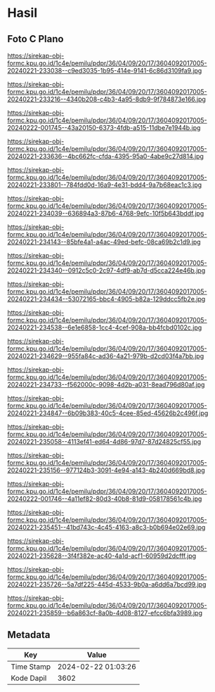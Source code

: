 # Hasil

## Foto C Plano

https://sirekap-obj-formc.kpu.go.id/1c4e/pemilu/pdpr/36/04/09/20/17/3604092017005-20240221-233038--c9ed3035-1b95-414e-9141-6c86d3109fa9.jpg

https://sirekap-obj-formc.kpu.go.id/1c4e/pemilu/pdpr/36/04/09/20/17/3604092017005-20240221-233216--4340b208-c4b3-4a95-8db9-9f784873e166.jpg

https://sirekap-obj-formc.kpu.go.id/1c4e/pemilu/pdpr/36/04/09/20/17/3604092017005-20240222-001745--43a20150-6373-4fdb-a515-11dbe7e1944b.jpg

https://sirekap-obj-formc.kpu.go.id/1c4e/pemilu/pdpr/36/04/09/20/17/3604092017005-20240221-233636--4bc662fc-cfda-4395-95a0-4abe9c27d814.jpg

https://sirekap-obj-formc.kpu.go.id/1c4e/pemilu/pdpr/36/04/09/20/17/3604092017005-20240221-233801--784fdd0d-16a9-4e31-bdd4-9a7b68eac1c3.jpg

https://sirekap-obj-formc.kpu.go.id/1c4e/pemilu/pdpr/36/04/09/20/17/3604092017005-20240221-234039--636894a3-87b6-4768-9efc-10f5b643bddf.jpg

https://sirekap-obj-formc.kpu.go.id/1c4e/pemilu/pdpr/36/04/09/20/17/3604092017005-20240221-234143--85bfe4a1-a4ac-49ed-befc-08ca69b2c1d9.jpg

https://sirekap-obj-formc.kpu.go.id/1c4e/pemilu/pdpr/36/04/09/20/17/3604092017005-20240221-234340--0912c5c0-2c97-4df9-ab7d-d5cca224e46b.jpg

https://sirekap-obj-formc.kpu.go.id/1c4e/pemilu/pdpr/36/04/09/20/17/3604092017005-20240221-234434--53072165-bbc4-4905-b82a-129ddcc5fb2e.jpg

https://sirekap-obj-formc.kpu.go.id/1c4e/pemilu/pdpr/36/04/09/20/17/3604092017005-20240221-234538--6e1e6858-1cc4-4cef-908a-bb4fcbd0102c.jpg

https://sirekap-obj-formc.kpu.go.id/1c4e/pemilu/pdpr/36/04/09/20/17/3604092017005-20240221-234629--955fa84c-ad36-4a21-979b-d2cd03f4a7bb.jpg

https://sirekap-obj-formc.kpu.go.id/1c4e/pemilu/pdpr/36/04/09/20/17/3604092017005-20240221-234733--f562000c-9098-4d2b-a031-8ead796d80af.jpg

https://sirekap-obj-formc.kpu.go.id/1c4e/pemilu/pdpr/36/04/09/20/17/3604092017005-20240221-234847--6b09b383-40c5-4cee-85ed-45626b2c496f.jpg

https://sirekap-obj-formc.kpu.go.id/1c4e/pemilu/pdpr/36/04/09/20/17/3604092017005-20240221-235058--4113ef41-ed64-4d86-97d7-87d24825cf55.jpg

https://sirekap-obj-formc.kpu.go.id/1c4e/pemilu/pdpr/36/04/09/20/17/3604092017005-20240221-235156--977124b3-3091-4e94-a143-4b240d669bd8.jpg

https://sirekap-obj-formc.kpu.go.id/1c4e/pemilu/pdpr/36/04/09/20/17/3604092017005-20240222-001746--4a11ef82-80d3-40b8-81d9-058178561c4b.jpg

https://sirekap-obj-formc.kpu.go.id/1c4e/pemilu/pdpr/36/04/09/20/17/3604092017005-20240221-235451--41bd743c-4c45-4163-a8c3-b0b694e02e69.jpg

https://sirekap-obj-formc.kpu.go.id/1c4e/pemilu/pdpr/36/04/09/20/17/3604092017005-20240221-235628--3f4f382e-ac40-4a1d-acf1-60959d2dcfff.jpg

https://sirekap-obj-formc.kpu.go.id/1c4e/pemilu/pdpr/36/04/09/20/17/3604092017005-20240221-235726--5a7df225-445d-4533-9b0a-a6dd6a7bcd99.jpg

https://sirekap-obj-formc.kpu.go.id/1c4e/pemilu/pdpr/36/04/09/20/17/3604092017005-20240221-235859--b6a863cf-8a0b-4d08-8127-efcc6bfa3989.jpg


## Metadata

| Key        | Value               |
| ---------- | ------------------- |
| Time Stamp | 2024-02-22 01:03:26 |
| Kode Dapil | 3602                |



